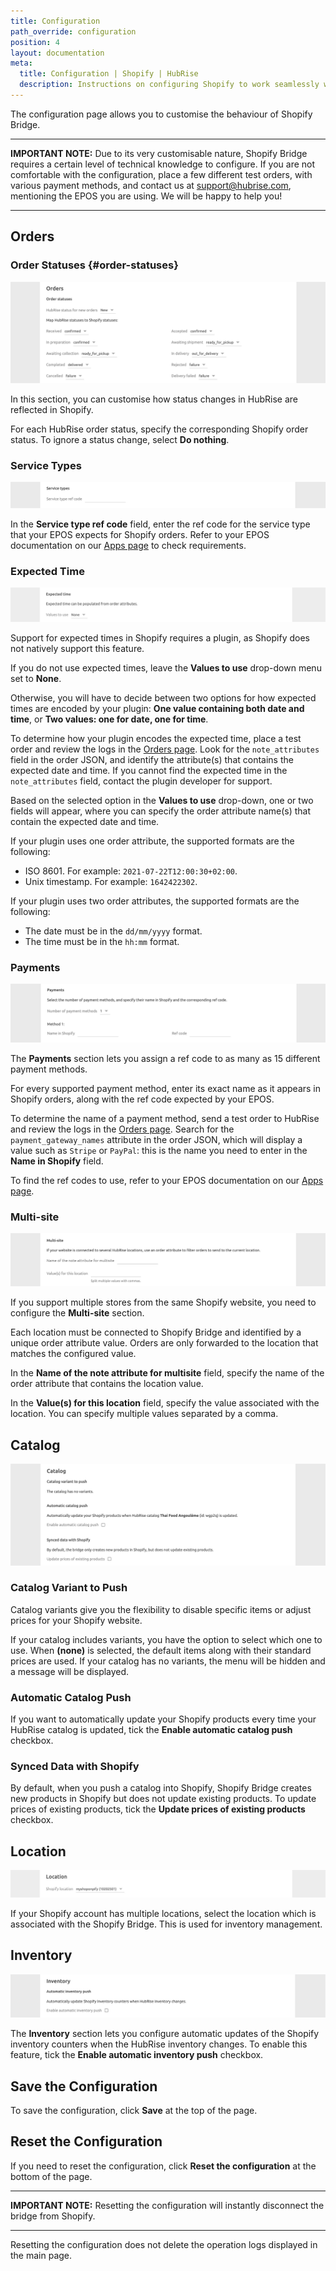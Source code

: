 ```yaml
---
title: Configuration
path_override: configuration
position: 4
layout: documentation
meta:
  title: Configuration | Shopify | HubRise
  description: Instructions on configuring Shopify to work seamlessly with HubRise and your EPOS or other apps connected to HubRise. Configuration is simple.
---
```


The configuration page allows you to customise the behaviour of Shopify Bridge.

---

**IMPORTANT NOTE:** Due to its very customisable nature, Shopify Bridge requires a certain level of technical knowledge to configure. If you are not comfortable with the configuration, place a few different test orders, with various payment methods, and contact us at support@hubrise.com, mentioning the EPOS you are using. We will be happy to help you!

---

## Orders

### Order Statuses {#order-statuses}

![Shopify Bridge configuration page, Order status section](./images/010-shopify-configuration-order-status.png)

In this section, you can customise how status changes in HubRise are reflected in Shopify.

For each HubRise order status, specify the corresponding Shopify order status. To ignore a status change, select **Do nothing**.

### Service Types

![Shopify Bridge configuration page, service types](./images/013-shopify-configuration-order-type.png)

In the **Service type ref code** field, enter the ref code for the service type that your EPOS expects for Shopify orders. Refer to your EPOS documentation on our [Apps page](/apps) to check requirements.

### Expected Time

![Shopify Bridge configuration page, expected time](./images/014-shopify-configuration-expected-time.png)

Support for expected times in Shopify requires a plugin, as Shopify does not natively support this feature.

If you do not use expected times, leave the **Values to use** drop-down menu set to **None**.

Otherwise, you will have to decide between two options for how expected times are encoded by your plugin: **One value containing both date and time**, or **Two values: one for date, one for time**.

To determine how your plugin encodes the expected time, place a test order and review the logs in the [Orders page](/docs/data#orders). Look for the `note_attributes` field in the order JSON, and identify the attribute(s) that contains the expected date and time. If you cannot find the expected time in the `note_attributes` field, contact the plugin developer for support.

Based on the selected option in the **Values to use** drop-down, one or two fields will appear, where you can specify the order attribute name(s) that contain the expected date and time.

If your plugin uses one order attribute, the supported formats are the following:

- ISO 8601. For example: `2021-07-22T12:00:30+02:00`.
- Unix timestamp. For example: `1642422302`.

If your plugin uses two order attributes, the supported formats are the following:

- The date must be in the `dd/mm/yyyy` format.
- The time must be in the `hh:mm` format.

### Payments

![Shopify Bridge configuration page, payment type](./images/012-shopify-configuration-order-payment.png)

The **Payments** section lets you assign a ref code to as many as 15 different payment methods.

For every supported payment method, enter its exact name as it appears in Shopify orders, along with the ref code expected by your EPOS.

To determine the name of a payment method, send a test order to HubRise and review the logs in the [Orders page](/docs/data#orders). Search for the `payment_gateway_names` attribute in the order JSON, which will display a value such as `Stripe` or `PayPal`: this is the name you need to enter in the **Name in Shopify** field.

To find the ref codes to use, refer to your EPOS documentation on our [Apps page](/apps).

### Multi-site

![Shopify Bridge configuration page, Multi-site section](./images/011-shopify-configuration-multisite.png)

If you support multiple stores from the same Shopify website, you need to configure the **Multi-site** section.

Each location must be connected to Shopify Bridge and identified by a unique order attribute value. Orders are only forwarded to the location that matches the configured value.

In the **Name of the note attribute for multisite** field, specify the name of the order attribute that contains the location value.

In the **Value(s) for this location** field, specify the value associated with the location. You can specify multiple values separated by a comma.

## Catalog

![Shopify Bridge configuration page, Catalog section](./images/015-shopify-configuration-catalog.png)

### Catalog Variant to Push

Catalog variants give you the flexibility to disable specific items or adjust prices for your Shopify website.

If your catalog includes variants, you have the option to select which one to use. When **(none)** is selected, the default items along with their standard prices are used. If your catalog has no variants, the menu will be hidden and a message will be displayed.

### Automatic Catalog Push

If you want to automatically update your Shopify products every time your HubRise catalog is updated, tick the **Enable automatic catalog push** checkbox.

### Synced Data with Shopify

By default, when you push a catalog into Shopify, Shopify Bridge creates new products in Shopify but does not update existing products. To update prices of existing products, tick the **Update prices of existing products** checkbox.

## Location

![Shopify Bridge configuration page, location](./images/017-shopify-configuration-location.png)

If your Shopify account has multiple locations, select the location which is associated with the Shopify Bridge. This is used for inventory management.

## Inventory

![Shopify Bridge configuration page, inventory](./images/016-shopify-configuration-inventory.png)

The **Inventory** section lets you configure automatic updates of the Shopify inventory counters when the HubRise inventory changes.
To enable this feature, tick the **Enable automatic inventory push** checkbox.

## Save the Configuration

To save the configuration, click **Save** at the top of the page.

## Reset the Configuration

If you need to reset the configuration, click **Reset the configuration** at the bottom of the page.

---

**IMPORTANT NOTE:** Resetting the configuration will instantly disconnect the bridge from Shopify.

---

Resetting the configuration does not delete the operation logs displayed in the main page.
